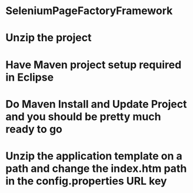 # SeleniumPageFactoryFramework
# Unzip the project
# Have Maven project setup required in Eclipse
# Do Maven Install and Update Project and you should be pretty much ready to go
# Unzip the application template on a path and change the index.htm path in the config.properties URL key
